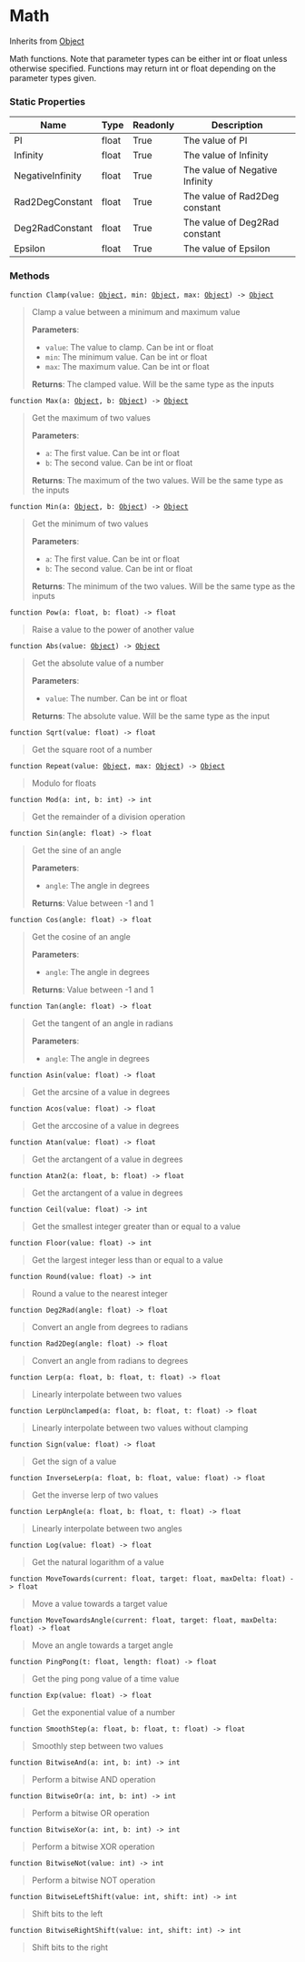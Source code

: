 # Math
Inherits from [Object](../objects/Object.md)

Math functions. Note that parameter types can be either int or float unless otherwise specified.
Functions may return int or float depending on the parameter types given.

### Static Properties
|Name|Type|Readonly|Description|
|---|---|---|---|
|PI|float|True|The value of PI|
|Infinity|float|True|The value of Infinity|
|NegativeInfinity|float|True|The value of Negative Infinity|
|Rad2DegConstant|float|True|The value of Rad2Deg constant|
|Deg2RadConstant|float|True|The value of Deg2Rad constant|
|Epsilon|float|True|The value of Epsilon|


### Methods
<pre class="language-typescript"><code class="lang-typescript">function Clamp(value: <a data-footnote-ref href="#user-content-fn-45">Object</a>, min: <a data-footnote-ref href="#user-content-fn-45">Object</a>, max: <a data-footnote-ref href="#user-content-fn-45">Object</a>) -> <a data-footnote-ref href="#user-content-fn-45">Object</a></code></pre>
> Clamp a value between a minimum and maximum value
> 
> **Parameters**:
> - `value`: The value to clamp. Can be int or float
> - `min`: The minimum value. Can be int or float
> - `max`: The maximum value. Can be int or float
> 
> **Returns**: The clamped value. Will be the same type as the inputs
<pre class="language-typescript"><code class="lang-typescript">function Max(a: <a data-footnote-ref href="#user-content-fn-45">Object</a>, b: <a data-footnote-ref href="#user-content-fn-45">Object</a>) -> <a data-footnote-ref href="#user-content-fn-45">Object</a></code></pre>
> Get the maximum of two values
> 
> **Parameters**:
> - `a`: The first value. Can be int or float
> - `b`: The second value. Can be int or float
> 
> **Returns**: The maximum of the two values. Will be the same type as the inputs
<pre class="language-typescript"><code class="lang-typescript">function Min(a: <a data-footnote-ref href="#user-content-fn-45">Object</a>, b: <a data-footnote-ref href="#user-content-fn-45">Object</a>) -> <a data-footnote-ref href="#user-content-fn-45">Object</a></code></pre>
> Get the minimum of two values
> 
> **Parameters**:
> - `a`: The first value. Can be int or float
> - `b`: The second value. Can be int or float
> 
> **Returns**: The minimum of the two values. Will be the same type as the inputs
<pre class="language-typescript"><code class="lang-typescript">function Pow(a: float, b: float) -> float</code></pre>
> Raise a value to the power of another value
> 
<pre class="language-typescript"><code class="lang-typescript">function Abs(value: <a data-footnote-ref href="#user-content-fn-45">Object</a>) -> <a data-footnote-ref href="#user-content-fn-45">Object</a></code></pre>
> Get the absolute value of a number
> 
> **Parameters**:
> - `value`: The number. Can be int or float
> 
> **Returns**: The absolute value. Will be the same type as the input
<pre class="language-typescript"><code class="lang-typescript">function Sqrt(value: float) -> float</code></pre>
> Get the square root of a number
> 
<pre class="language-typescript"><code class="lang-typescript">function Repeat(value: <a data-footnote-ref href="#user-content-fn-45">Object</a>, max: <a data-footnote-ref href="#user-content-fn-45">Object</a>) -> <a data-footnote-ref href="#user-content-fn-45">Object</a></code></pre>
> Modulo for floats
> 
<pre class="language-typescript"><code class="lang-typescript">function Mod(a: int, b: int) -> int</code></pre>
> Get the remainder of a division operation
> 
<pre class="language-typescript"><code class="lang-typescript">function Sin(angle: float) -> float</code></pre>
> Get the sine of an angle
> 
> **Parameters**:
> - `angle`: The angle in degrees
> 
> **Returns**: Value between -1 and 1
<pre class="language-typescript"><code class="lang-typescript">function Cos(angle: float) -> float</code></pre>
> Get the cosine of an angle
> 
> **Parameters**:
> - `angle`: The angle in degrees
> 
> **Returns**: Value between -1 and 1
<pre class="language-typescript"><code class="lang-typescript">function Tan(angle: float) -> float</code></pre>
> Get the tangent of an angle in radians
> 
> **Parameters**:
> - `angle`: The angle in degrees
> 
<pre class="language-typescript"><code class="lang-typescript">function Asin(value: float) -> float</code></pre>
> Get the arcsine of a value in degrees
> 
<pre class="language-typescript"><code class="lang-typescript">function Acos(value: float) -> float</code></pre>
> Get the arccosine of a value in degrees
> 
<pre class="language-typescript"><code class="lang-typescript">function Atan(value: float) -> float</code></pre>
> Get the arctangent of a value in degrees
> 
<pre class="language-typescript"><code class="lang-typescript">function Atan2(a: float, b: float) -> float</code></pre>
> Get the arctangent of a value in degrees
> 
<pre class="language-typescript"><code class="lang-typescript">function Ceil(value: float) -> int</code></pre>
> Get the smallest integer greater than or equal to a value
> 
<pre class="language-typescript"><code class="lang-typescript">function Floor(value: float) -> int</code></pre>
> Get the largest integer less than or equal to a value
> 
<pre class="language-typescript"><code class="lang-typescript">function Round(value: float) -> int</code></pre>
> Round a value to the nearest integer
> 
<pre class="language-typescript"><code class="lang-typescript">function Deg2Rad(angle: float) -> float</code></pre>
> Convert an angle from degrees to radians
> 
<pre class="language-typescript"><code class="lang-typescript">function Rad2Deg(angle: float) -> float</code></pre>
> Convert an angle from radians to degrees
> 
<pre class="language-typescript"><code class="lang-typescript">function Lerp(a: float, b: float, t: float) -> float</code></pre>
> Linearly interpolate between two values
> 
<pre class="language-typescript"><code class="lang-typescript">function LerpUnclamped(a: float, b: float, t: float) -> float</code></pre>
> Linearly interpolate between two values without clamping
> 
<pre class="language-typescript"><code class="lang-typescript">function Sign(value: float) -> float</code></pre>
> Get the sign of a value
> 
<pre class="language-typescript"><code class="lang-typescript">function InverseLerp(a: float, b: float, value: float) -> float</code></pre>
> Get the inverse lerp of two values
> 
<pre class="language-typescript"><code class="lang-typescript">function LerpAngle(a: float, b: float, t: float) -> float</code></pre>
> Linearly interpolate between two angles
> 
<pre class="language-typescript"><code class="lang-typescript">function Log(value: float) -> float</code></pre>
> Get the natural logarithm of a value
> 
<pre class="language-typescript"><code class="lang-typescript">function MoveTowards(current: float, target: float, maxDelta: float) -> float</code></pre>
> Move a value towards a target value
> 
<pre class="language-typescript"><code class="lang-typescript">function MoveTowardsAngle(current: float, target: float, maxDelta: float) -> float</code></pre>
> Move an angle towards a target angle
> 
<pre class="language-typescript"><code class="lang-typescript">function PingPong(t: float, length: float) -> float</code></pre>
> Get the ping pong value of a time value
> 
<pre class="language-typescript"><code class="lang-typescript">function Exp(value: float) -> float</code></pre>
> Get the exponential value of a number
> 
<pre class="language-typescript"><code class="lang-typescript">function SmoothStep(a: float, b: float, t: float) -> float</code></pre>
> Smoothly step between two values
> 
<pre class="language-typescript"><code class="lang-typescript">function BitwiseAnd(a: int, b: int) -> int</code></pre>
> Perform a bitwise AND operation
> 
<pre class="language-typescript"><code class="lang-typescript">function BitwiseOr(a: int, b: int) -> int</code></pre>
> Perform a bitwise OR operation
> 
<pre class="language-typescript"><code class="lang-typescript">function BitwiseXor(a: int, b: int) -> int</code></pre>
> Perform a bitwise XOR operation
> 
<pre class="language-typescript"><code class="lang-typescript">function BitwiseNot(value: int) -> int</code></pre>
> Perform a bitwise NOT operation
> 
<pre class="language-typescript"><code class="lang-typescript">function BitwiseLeftShift(value: int, shift: int) -> int</code></pre>
> Shift bits to the left
> 
<pre class="language-typescript"><code class="lang-typescript">function BitwiseRightShift(value: int, shift: int) -> int</code></pre>
> Shift bits to the right
> 

[^0]: [Camera](../static/Camera.md)
[^1]: [Character](../objects/Character.md)
[^2]: [Collider](../objects/Collider.md)
[^3]: [Collision](../objects/Collision.md)
[^4]: [Color](../objects/Color.md)
[^5]: [Convert](../static/Convert.md)
[^6]: [Cutscene](../static/Cutscene.md)
[^7]: [Dict](../objects/Dict.md)
[^8]: [Game](../static/Game.md)
[^9]: [Human](../objects/Human.md)
[^10]: [Input](../static/Input.md)
[^11]: [Json](../static/Json.md)
[^12]: [LightBuiltin](../static/LightBuiltin.md)
[^13]: [LineCastHitResult](../objects/LineCastHitResult.md)
[^14]: [LineRenderer](../objects/LineRenderer.md)
[^15]: [List](../objects/List.md)
[^16]: [Locale](../static/Locale.md)
[^17]: [LodBuiltin](../static/LodBuiltin.md)
[^18]: [Map](../static/Map.md)
[^19]: [MapObject](../objects/MapObject.md)
[^20]: [MapTargetable](../objects/MapTargetable.md)
[^21]: [Math](../static/Math.md)
[^22]: [NavmeshObstacleBuiltin](../static/NavmeshObstacleBuiltin.md)
[^23]: [Network](../static/Network.md)
[^24]: [NetworkView](../objects/NetworkView.md)
[^25]: [PersistentData](../static/PersistentData.md)
[^26]: [Physics](../static/Physics.md)
[^27]: [PhysicsMaterialBuiltin](../static/PhysicsMaterialBuiltin.md)
[^28]: [Player](../objects/Player.md)
[^29]: [Prefab](../objects/Prefab.md)
[^30]: [Quaternion](../objects/Quaternion.md)
[^31]: [Random](../objects/Random.md)
[^32]: [Range](../objects/Range.md)
[^33]: [RigidbodyBuiltin](../static/RigidbodyBuiltin.md)
[^34]: [RoomData](../static/RoomData.md)
[^35]: [Set](../objects/Set.md)
[^36]: [Shifter](../objects/Shifter.md)
[^37]: [String](../static/String.md)
[^38]: [Time](../static/Time.md)
[^39]: [Titan](../objects/Titan.md)
[^40]: [Transform](../objects/Transform.md)
[^41]: [UI](../static/UI.md)
[^42]: [Vector2](../objects/Vector2.md)
[^43]: [Vector3](../objects/Vector3.md)
[^44]: [WallColossal](../objects/WallColossal.md)
[^45]: [Object](../objects/Object.md)
[^46]: [Component](../objects/Component.md)
